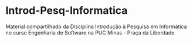# Introd-Pesq-Informatica
Material compartilhado da Disciplina Introdução à Pesquisa em Informática no curso Engenharia de Software na PUC Minas - Praça da Liberdade
